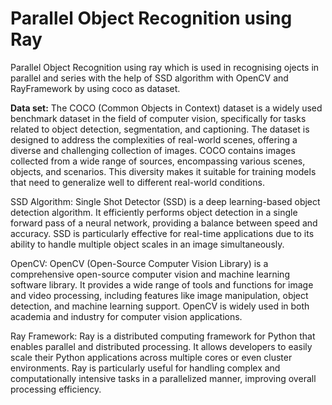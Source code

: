 # Parallel Object Recognition using Ray

Parallel Object Recognition using ray which is used in recognising ojects in parallel and series with the help of SSD algorithm with OpenCV and RayFramework by using coco as dataset.


**Data set:**
The COCO (Common Objects in Context) dataset is a widely used benchmark dataset in the field of computer vision, specifically for tasks related to object detection, segmentation, and captioning. The dataset is designed to address the complexities of real-world scenes, offering a diverse and challenging collection of images.
COCO contains images collected from a wide range of sources, encompassing various scenes, objects, and scenarios. This diversity makes it suitable for training models that need to generalize well to different real-world conditions.



SSD Algorithm: Single Shot Detector (SSD) is a deep learning-based object detection algorithm. It efficiently performs object detection in a single forward pass of a neural network, providing a balance between speed and accuracy. SSD is particularly effective for real-time applications due to its ability to handle multiple object scales in an image simultaneously.

OpenCV: OpenCV (Open-Source Computer Vision Library) is a comprehensive open-source computer vision and machine learning software library. It provides a wide range of tools and functions for image and video processing, including features like image manipulation, object detection, and machine learning support. OpenCV is widely used in both academia and industry for computer vision applications.

Ray Framework: Ray is a distributed computing framework for Python that enables parallel and distributed processing. It allows developers to easily scale their Python applications across multiple cores or even cluster environments. Ray is particularly useful for handling complex and computationally intensive tasks in a parallelized manner, improving overall processing efficiency.


